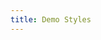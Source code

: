 ```yaml
---
title: Demo Styles
---
```


<!-- markdownlint-disable MD033 -->

<ConfluencePage v-bind:metadata="true" v-bind:switchTheme="true" type='title' pageId='98444'/>
